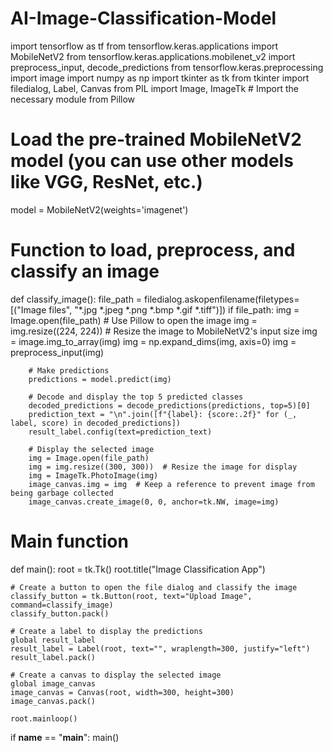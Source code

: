 # AI-Image-Classification-Model
import tensorflow as tf
from tensorflow.keras.applications import MobileNetV2
from tensorflow.keras.applications.mobilenet_v2 import preprocess_input, decode_predictions
from tensorflow.keras.preprocessing import image
import numpy as np
import tkinter as tk
from tkinter import filedialog, Label, Canvas
from PIL import Image, ImageTk  # Import the necessary module from Pillow

# Load the pre-trained MobileNetV2 model (you can use other models like VGG, ResNet, etc.)
model = MobileNetV2(weights='imagenet')

# Function to load, preprocess, and classify an image
def classify_image():
    file_path = filedialog.askopenfilename(filetypes=[("Image files", "*.jpg *.jpeg *.png *.bmp *.gif *.tiff")])
    if file_path:
        img = Image.open(file_path)  # Use Pillow to open the image
        img = img.resize((224, 224))  # Resize the image to MobileNetV2's input size
        img = image.img_to_array(img)
        img = np.expand_dims(img, axis=0)
        img = preprocess_input(img)

        # Make predictions
        predictions = model.predict(img)

        # Decode and display the top 5 predicted classes
        decoded_predictions = decode_predictions(predictions, top=5)[0]
        prediction_text = "\n".join([f"{label}: {score:.2f}" for (_, label, score) in decoded_predictions])
        result_label.config(text=prediction_text)

        # Display the selected image
        img = Image.open(file_path)
        img = img.resize((300, 300))  # Resize the image for display
        img = ImageTk.PhotoImage(img)
        image_canvas.img = img  # Keep a reference to prevent image from being garbage collected
        image_canvas.create_image(0, 0, anchor=tk.NW, image=img)

# Main function
def main():
    root = tk.Tk()
    root.title("Image Classification App")

    # Create a button to open the file dialog and classify the image
    classify_button = tk.Button(root, text="Upload Image", command=classify_image)
    classify_button.pack()

    # Create a label to display the predictions
    global result_label
    result_label = Label(root, text="", wraplength=300, justify="left")
    result_label.pack()

    # Create a canvas to display the selected image
    global image_canvas
    image_canvas = Canvas(root, width=300, height=300)
    image_canvas.pack()

    root.mainloop()

if __name__ == "__main__":
    main()
